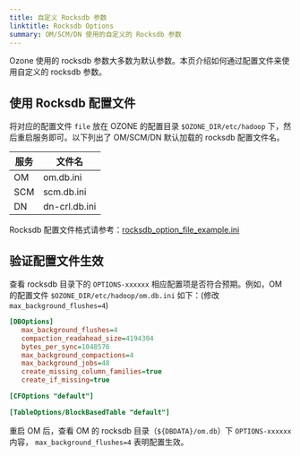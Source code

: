 ```yaml
---
title: 自定义 Rocksdb 参数
linktitle: Rocksdb Options
summary: OM/SCM/DN 使用的自定义的 Rocksdb 参数
---
```

<!---
  Licensed to the Apache Software Foundation (ASF) under one or more
  contributor license agreements.  See the NOTICE file distributed with
  this work for additional information regarding copyright ownership.
  The ASF licenses this file to You under the Apache License, Version 2.0
  (the "License"); you may not use this file except in compliance with
  the License.  You may obtain a copy of the License at

      http://www.apache.org/licenses/LICENSE-2.0

  Unless required by applicable law or agreed to in writing, software
  distributed under the License is distributed on an "AS IS" BASIS,
  WITHOUT WARRANTIES OR CONDITIONS OF ANY KIND, either express or implied.
  See the License for the specific language governing permissions and
  limitations under the License.
-->

Ozone 使用的 rocksdb 参数大多数为默认参数。本页介绍如何通过配置文件来使用自定义的 rocksdb 参数。

## 使用 Rocksdb 配置文件

将对应的配置文件 `file` 放在 OZONE 的配置目录 `$OZONE_DIR/etc/hadoop` 下，然后重启服务即可。以下列出了 OM/SCM/DN 默认加载的 rocksdb 配置文件名。

服务 | 文件名     
----|---------
OM  | om.db.ini 
SCM | scm.db.ini 
DN  | dn-crl.db.ini

Rocksdb 配置文件格式请参考：[rocksdb_option_file_example.ini](https://github.com/facebook/rocksdb/blob/main/examples/rocksdb_option_file_example.ini)

## 验证配置文件生效

查看 rocksdb 目录下的 `OPTIONS-xxxxxx` 相应配置项是否符合预期。例如，OM 的配置文件 `$OZONE_DIR/etc/hadoop/om.db.ini` 如下：(修改 `max_background_flushes=4`)

```ini
[DBOptions]
   max_background_flushes=4
   compaction_readahead_size=4194304
   bytes_per_sync=1048576
   max_background_compactions=4
   max_background_jobs=48
   create_missing_column_families=true
   create_if_missing=true

[CFOptions "default"]

[TableOptions/BlockBasedTable "default"]
```
重启 OM 后，查看 OM 的 rocksdb 目录（`${DBDATA}/om.db`）下 `OPTIONS-xxxxxx` 内容， `max_background_flushes=4` 表明配置生效。
